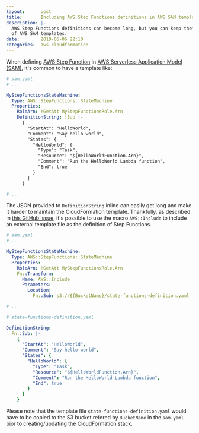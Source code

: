 ```yaml
---
layout:      post
title:       Including AWS Step Functions definitions in AWS SAM templates
description: |-
  AWS Step Functions definitions can become long, but you can keep them out
  of AWS SAM templates.
date:        2019-06-06 22:10
categories:  aws cloudformation
---
```


When defining [AWS Step Function](https://docs.aws.amazon.com/AWSCloudFormation/latest/UserGuide/aws-resource-stepfunctions-statemachine.html) in [AWS Serverless Application Model (SAM)](https://docs.aws.amazon.com/serverless-application-model/latest/developerguide/serverless-sam-template-basics.html),
it's common to have a template like:

```yaml
# sam.yaml
# ...

MyStepFunctionsStateMachine:
  Type: AWS::StepFunctions::StateMachine
  Properties:
    RoleArn: !GetAtt MyStepFunctionsRole.Arn
    DefinitionString: !Sub |-
      {
        "StartAt": "HelloWorld",
        "Comment": "Say hello world",
        "States": {
          "HelloWorld": {
            "Type": "Task",
            "Resource": "${HelloWorldFunction.Arn}",
            "Comment": "Run the HelloWorld Lambda function",
            "End": true
          }
        }
      }

# ...
```

The JSON provided to `DefinitionString` inline can easily get long and make it
harder to maintain the CloudFormation template. Thankfully, as described in
[this GitHub issue](https://github.com/awslabs/serverless-application-model/issues/531),
it's possible to use the macro `AWS::Include` to include an external template
file as the definition of Step Functions.

```yaml
# sam.yaml
# ...

MyStepFunctionsStateMachine:
  Type: AWS::StepFunctions::StateMachine
  Properties:
    RoleArn: !GetAtt MyStepFunctionsRole.Arn
    Fn::Transform:
      Name: AWS::Include
      Parameters:
        Location:
          Fn::Sub: s3://${BucketName}/state-functions-definition.yaml

# ...
```

```yaml
# state-functions-definition.yaml

DefinitionString:
  Fn::Sub: |-
    {
      "StartAt": "HelloWorld",
      "Comment": "Say hello world",
      "States": {
        "HelloWorld": {
          "Type": "Task",
          "Resource": "${HelloWorldFunction.Arn}",
          "Comment": "Run the HelloWorld Lambda function",
          "End": true
        }
      }
    }
```

Please note that the template file `state-functions-definition.yaml` would have
to be copied to the S3 bucket refered by `BucketName` in the `sam.yaml` pior to
creating/updating the CloudFormation stack.
